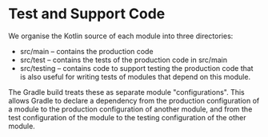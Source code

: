 # Test and Support Code

We organise the Kotlin source of each module into three directories:

* src/main – contains the production code
* src/test – contains the tests of the production code in src/main
* src/testing – contains code to support testing the production code that is also useful for writing tests of modules that depend on this module.

The Gradle build treats these as separate module "configurations".  This allows Gradle to declare a dependency from the production configuration of a module to the production configuration of another module, and from the test configuration of the module to the testing configuration of the other module.
